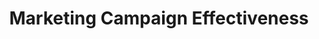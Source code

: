 ---
title: Marketing Campaign Effectiveness
description: Evaluated performance metrics across digital marketing channels to optimize ad spend and increase ROI by 22%.
image: https://images.unsplash.com/photo-1460925895917-afdab827c52f?q=80&w=2015
tags:
  - R
  - Google Analytics
  - Data Studio
category: marketing
slug: marketing-analysis # Note: slug in frontmatter might be redundant if filename is the slug
github: https://github.com/alhatsaurabh/marketing-analysis
liveDemo: https://example.com/marketing-demo
featured: true
--- 